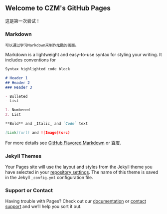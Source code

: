 ## Welcome to CZM's GitHub Pages

  这是第一次尝试！

### Markdown

    可以通过学习Markdown来制作炫酷的画面。

Markdown is a lightweight and easy-to-use syntax for styling your writing. It includes conventions for

```markdown
Syntax highlighted code block

# Header 1
## Header 2
### Header 3

- Bulleted
- List

1. Numbered
2. List

**Bold** and _Italic_ and `Code` text

[Link](url) and ![Image](src)
```

For more details see [GitHub Flavored Markdown](https://guides.github.com/features/mastering-markdown/) or [百度](http://www.baidu.com).

### Jekyll Themes

Your Pages site will use the layout and styles from the Jekyll theme you have selected in your [repository settings](https://github.com/CZM1996/cj.github.io/settings). The name of this theme is saved in the Jekyll `_config.yml` configuration file.

### Support or Contact

Having trouble with Pages? Check out our [documentation](https://help.github.com/categories/github-pages-basics/) or [contact support](https://github.com/contact) and we’ll help you sort it out.
